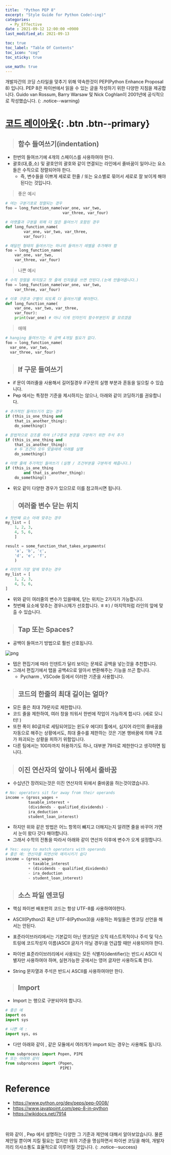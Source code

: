 ```yaml
---
title:  "Python PEP 8"
excerpt: "Style Guide for Python Code(~ing)"
categories:
  - Py_Effective
date : 2021-09-12 12:00:00 +0900
last_modified_at: 2021-09-13 

toc: true
toc_label: "Table Of Contents"
toc_icon: "cog"
toc_sticky: true

use_math: true
---
```


 개발자간의 코딩 스타일을 맞추기 위해 약속한것이 PEP(Python Enhance Proposal 8) 입니다. PEP 8은 파이썬에서 읽을 수 있는 글을 작성하기 위한 다양한 지침을 제공합니다. Guido van Rossum, Barry Warsaw 및 Nick Coghlan이 2001년에 공식적으로 작성했습니다.
{: .notice--warning}

# [코드 레이아웃](#link){: .btn .btn--primary} 

> ## 함수 들여쓰기(indentation)

- 한번의 들여쓰기에 4개의 스페이스를 사용하여야 한다.
- 괄호(대,중,소) 및 괄호안의 괄호와 같이 연결되는 라인에서 줄바꿈이 일어나는 요소들은 수직으로 정렬되어야 한다. 
  - 즉, 변수들을 이쁘게 세로로 한줄 / 또는 요소별로 묶어서 세로로 잘 보이게 해야된다는 것입니다.

> 좋은 예시

```python
# 여는 구분기호로 정렬되는 경우
foo = long_function_name(var_one, var_two,
                         var_three, var_four)

# 아랫줄과 구분을 위해 더 많은 들여쓰기 포함된 경우
def long_function_name(
        var_one, var_two, var_three,
        var_four):

# 매달린 형태의 들여쓰기는 하나의 들여쓰기 레벨을 추가해야 함
foo = long_function_name(
    var_one, var_two,
    var_three, var_four)
```

> 나쁜 예시

```python
# 수직 정렬을 하지않고 첫 줄에 인자들을 쓰면 안된다.(눈에 안들어옵니다.)
foo = long_function_name(var_one, var_two,
    var_three, var_four)

# 이후 구문과 구별이 되도록 더 들여쓰기를 해야한다.
def long_function_name(
    var_one, var_two, var_three,
    var_four):
    print(var_one) # 아니 이게 인자인지 함수부분인지 잘 모르겠음
```

> 애매

```python
# hanging 들여쓰기는 꼭 공백 4개일 필요가 없다.
foo = long_function_name(
  var_one, var_two,
  var_three, var_four)
```



> ## If 구문 들여쓰기

- if 문이 여러줄을 사용해서 길어질경우 if구문의 실행 부분과 혼동을 일으킬 수 있습니다.
- Pep 에서는 특정한 기준을 제시하지는 않으나, 아래와 같이 코딩하기를 권유합니다.

```python
# 추가적인 들여쓰기가 없는 경우
if (this_is_one_thing and
    that_is_another_thing):
    do_something()

# 문법적으로 강조를 하여 if구문과 본문을 구분하기 위한 주석 추가
if (this_is_one_thing and
    that_is_another_thing):
    # 두 조건이 모두 맞을때에 아래를 실행
    do_something()

# 아랫 줄에 추가적인 들여쓰기 (실행 / 조건부분을 구분하게 해줍니다.)
if (this_is_one_thing
        and that_is_another_thing):
    do_something()
```

- 위오 같이 다양한 경우가 있으므로 이를 참고하시면 됩니다.

> ## 여러줄 변수 닫는 위치

```python
# 첫번째 요소 아래 맞추는 경우 
my_list = [
    1, 2, 3,
    4, 5, 6,
    ]

result = some_function_that_takes_arguments(
    'a', 'b', 'c',
    'd', 'e', 'f',
    )

# 라인의 가장 앞에 맞추는 경우 
my_list = [
    1, 2, 3,
    4, 5, 6,
]
```

- 위와 같이 여러줄의 변수가 있을때에, 닫는 위치는 2가지가 가능합니다. 
- 첫번째 요소에 맞추는 경우나(제가 선호합니다. ㅎㅎ) / 마지막처럼 라인의 앞에 맞출 수 있습니다.

> ## Tap 또는 Spaces? 

- 공백이 들여쓰기 방법으로 훨씬 선호됩니다.

![png](/assets/images/Python/29_2.png)

- 탭은 편집기에 따라 인덴트가 달리 보이는 문제로 공백을 넣는것을 추천합니다.
- 그래서 편집기에서 탭을 공백4으로 알아서 변환해주는 기능을 쓰곤 합니다.
  - Pycharm , VSCode 등에서 이러한 기준을 사용합니다.

> ## 코드의 한줄의 최대 길이는 얼마?

- 모든 줄은 최대 79문자로 제한합니다.
- 코드 줄을 제한하여, 여러 창을 띄워서 한번에 작업이 가능하게 합시다. (세로 모니터! )
- 또한 폭이 80글자로 세팅되어있는 윈도우 에디터 툴에서, 심지어 라인의 줄바꿈을 자동으로 해주는 상황에서도, 최대 줄수를 제한하는 것은 기본 행바꿈에 의해 구조가 파괴되는 상황을 피하기 위함입니다.
- 다른 팀에서는 100자까지 허용하기도 하나, 대부분 79자로 제한한다고 생각하면 됩니다.

> ## 이진 연산자의 앞이나 뒤에서 줄바꿈

- 수십년간 장려되는것은 이진 연산자의 뒤에서 줄바꿈을 하는것이였습니다.

```python
# No: operators sit far away from their operands
income = (gross_wages +
          taxable_interest +
          (dividends - qualified_dividends) -
          ira_deduction -
          student_loan_interest)
```

- 하지만 위와 같은 방법은 어느 항목이 뺴지고 더해지는지 알려면 줄을 바꾸어 가면서 눈이 왔다 갓다 해야합니다.
- 그래서 수학의 전통을 따라서 아래와 같이 연산자 이후에 변수가 오게 설정합니다.

```python
# Yes: easy to match operators with operands
# 좋은 예: 연산자를 피연산와 매치시키기 쉽다
income = (gross_wages
          + taxable_interest
          + (dividends - qualified_dividends)
          - ira_deduction
          - student_loan_interest)
```

> ## 소스 파일 엔코딩

- 핵심 파이썬 배포판의 코드는 항상 UTF-8를 사용하여야한다. 
-  ASCII(Python2) 혹은 UTF-8(Python3)을 사용하는 파일들은 엔코딩 선언을 해서는 안된다.
-  표준라이브러리에서는 기본값이 아닌 엔코딩은 오직 테스트목적이나 주석 및 닥스트링에 코드작성자 이름(ASCII 글자가 아닐 경우)을 언급할 때만 사용되어야 한다.

- 파이썬 표준라이브러리에서 사용되는 모든 식별자(identifier)는 반드시 ASCII 식별자만 사용하여야 하며, 실현가능한 곳에서는 영어 글자만 사용하도록 한다.

- String 문자열과 주석은 반드시 ASCII를 사용하여야만 한다.

> ## Import

- Import 는 행으로 구분되어야 합니다. 

```python
# 좋은 예
import os
import sys
```

```python
# 나쁜 예 : 
import sys, os
```

- 다만 아래와 같이 , 같은 모듈에서 여러개가 import 되는 경우는 사용해도 됩니다.

```python
from subprocess import Popen, PIPE
# 또는 아래와 같이
from subprocess import (Popen,
                        PIPE)
```



# Reference

- <https://www.python.org/dev/peps/pep-0008/>
- <https://www.javatpoint.com/pep-8-in-python>
- <https://wikidocs.net/7914>

<br>

 위와 같이 , Pep 에서 설명하는 다양한 그 기준과 제안에 대해서 알아보았습니다. 물론 제안일 뿐이며 지킬 필요는 없지만 위의 기준을 명심하면서 파이썬 코딩을 해야, 개발자끼리 의사소통도 효율적으로 이루어질 것입니다.
{: .notice--success}











